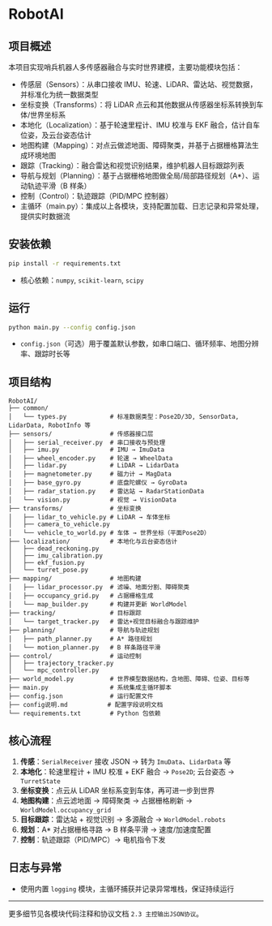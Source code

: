# RobotAI

## 项目概述

本项目实现哨兵机器人多传感器融合与实时世界建模，主要功能模块包括：

- 传感层（Sensors）：从串口接收 IMU、轮速、LiDAR、雷达站、视觉数据，并标准化为统一数据类型
- 坐标变换（Transforms）：将 LiDAR 点云和其他数据从传感器坐标系转换到车体/世界坐标系
- 本地化（Localization）：基于轮速里程计、IMU 校准与 EKF 融合，估计自车位姿，及云台姿态估计
- 地图构建（Mapping）：对点云做滤地面、障碍聚类，并基于占据栅格算法生成环境地图
- 跟踪（Tracking）：融合雷达和视觉识别结果，维护机器人目标跟踪列表
- 导航与规划（Planning）：基于占据栅格地图做全局/局部路径规划（A*）、运动轨迹平滑（B 样条）
- 控制（Control）：轨迹跟踪（PID/MPC 控制器）
- 主循环（main.py）：集成以上各模块，支持配置加载、日志记录和异常处理，提供实时数据流

## 安装依赖

```bash
pip install -r requirements.txt
```

- 核心依赖：`numpy`, `scikit-learn`, `scipy`

## 运行

```bash
python main.py --config config.json
```

- `config.json`（可选）用于覆盖默认参数，如串口端口、循环频率、地图分辨率、跟踪时长等

## 项目结构

```
RobotAI/
├── common/
│   └── types.py            # 标准数据类型：Pose2D/3D, SensorData, LidarData, RobotInfo 等
├── sensors/                # 传感器接口层
│   ├── serial_receiver.py  # 串口接收与预处理
│   ├── imu.py              # IMU → ImuData
│   ├── wheel_encoder.py    # 轮速 → WheelData
│   ├── lidar.py            # LiDAR → LidarData
│   ├── magnetometer.py     # 磁力计 → MagData
│   ├── base_gyro.py        # 底盘陀螺仪 → GyroData
│   ├── radar_station.py    # 雷达站 → RadarStationData
│   └── vision.py           # 视觉 → VisionData
├── transforms/             # 坐标变换
│   ├── lidar_to_vehicle.py # LiDAR → 车体坐标
│   ├── camera_to_vehicle.py
│   └── vehicle_to_world.py # 车体 → 世界坐标（平面Pose2D）
├── localization/           # 本地化与云台姿态估计
│   ├── dead_reckoning.py
│   ├── imu_calibration.py
│   ├── ekf_fusion.py
│   └── turret_pose.py
├── mapping/                # 地图构建
│   ├── lidar_processor.py  # 滤噪、地面分割、障碍聚类
│   ├── occupancy_grid.py   # 占据栅格生成
│   └── map_builder.py      # 构建并更新 WorldModel
├── tracking/               # 目标跟踪
│   └── target_tracker.py   # 雷达+视觉目标融合与跟踪维护
├── planning/               # 导航与轨迹规划
│   ├── path_planner.py     # A* 路径规划
│   └── motion_planner.py   # B 样条路径平滑
├── control/                # 运动控制
│   ├── trajectory_tracker.py
│   └── mpc_controller.py
├── world_model.py          # 世界模型数据结构，含地图、障碍、位姿、目标等
├── main.py                 # 系统集成主循环脚本
├── config.json             # 运行配置文件
├── config说明.md           # 配置字段说明文档
└── requirements.txt        # Python 包依赖
```

## 核心流程

1. **传感**：`SerialReceiver` 接收 JSON → 转为 `ImuData`、`LidarData` 等
2. **本地化**：轮速里程计 + IMU 校准 + EKF 融合 → `Pose2D`; 云台姿态 → `TurretState`
3. **坐标变换**：点云从 LiDAR 坐标系变到车体，再可进一步到世界
4. **地图构建**：点云滤地面 → 障碍聚类 → 占据栅格刷新 → `WorldModel.occupancy_grid`
5. **目标跟踪**：雷达站 + 视觉识别 → 多源融合 → `WorldModel.robots`
6. **规划**：A* 对占据栅格寻路 → B 样条平滑 → 速度/加速度配置
7. **控制**：轨迹跟踪（PID/MPC）→ 电机指令下发

## 日志与异常

- 使用内置 `logging` 模块，主循环捕获并记录异常堆栈，保证持续运行

---

更多细节见各模块代码注释和协议文档 `2.3 主控输出JSON协议`。
